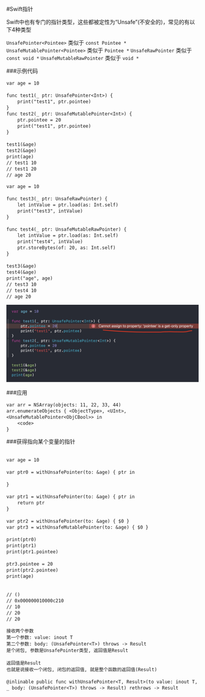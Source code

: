 #Swift指针

Swift中也有专门的指针类型，这些都被定性为“Unsafe”(不安全的)，常见的有以下4种类型 

`UnsafePointer<Pointee>` 类似于 `const Pointee *`
`UnsafeMutablePointer<Pointee>` 类似于 `Pointee *`
`UnsafeRawPointer` 类似于 `const void *`
`UnsafeMutableRawPointer` 类似于 `void *`

###示例代码
```
var age = 10

func test1(_ ptr: UnsafePointer<Int>) {
    print("test1", ptr.pointee)
}
func test2(_ ptr: UnsafeMutablePointer<Int>) {
    ptr.pointee = 20
    print("test1", ptr.pointee)
}

test1(&age)
test2(&age)
print(age)
// test1 10
// test1 20
// age 20
```

```
var age = 10

func test3(_ ptr: UnsafeRawPointer) {
    let intValue = ptr.load(as: Int.self)
    print("test3", intValue)
}

func test4(_ ptr: UnsafeMutableRawPointer) {
    let intValue = ptr.load(as: Int.self)
    print("test4", intValue)
    ptr.storeBytes(of: 20, as: Int.self)
}

test3(&age)
test4(&age)
print("age", age)
// test3 10
// test4 10
// age 20
```

![图1](Xnip2022-02-11_17-32-53.jpg)


###应用

```
var arr = NSArray(objects: 11, 22, 33, 44)
arr.enumerateObjects { <ObjectType>, <UInt>, <UnsafeMutablePointer<ObjCBool>> in
    <code>
}
```


###获得指向某个变量的指针

```

var age = 10

var ptr0 = withUnsafePointer(to: &age) { ptr in

}

var ptr1 = withUnsafePointer(to: &age) { ptr in
    return ptr
}

var ptr2 = withUnsafePointer(to: &age) { $0 }
var ptr3 = withUnsafeMutablePointer(to: &age) { $0 }

print(ptr0)
print(ptr1)
print(ptr1.pointee)

ptr3.pointee = 20
print(ptr2.pointee)
print(age)


// ()
// 0x000000010000c210
// 10
// 20
// 20
```

```
接收两个参数
第一个参数: value: inout T
第二个参数: body: (UnsafePointer<T>) throws -> Result
是个闭包, 参数是UnsafePointer类型, 返回值是Result

返回值是Result
也就是说接收一个闭包, 闭包的返回值, 就是整个函数的返回值(Result)

@inlinable public func withUnsafePointer<T, Result>(to value: inout T, _ body: (UnsafePointer<T>) throws -> Result) rethrows -> Result
```